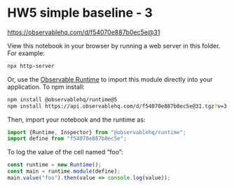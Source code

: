 # HW5 simple baseline - 3

https://observablehq.com/d/f54070e887b0ec5e@31

View this notebook in your browser by running a web server in this folder. For
example:

~~~sh
npx http-server
~~~

Or, use the [Observable Runtime](https://github.com/observablehq/runtime) to
import this module directly into your application. To npm install:

~~~sh
npm install @observablehq/runtime@5
npm install https://api.observablehq.com/d/f54070e887b0ec5e@31.tgz?v=3
~~~

Then, import your notebook and the runtime as:

~~~js
import {Runtime, Inspector} from "@observablehq/runtime";
import define from "f54070e887b0ec5e";
~~~

To log the value of the cell named “foo”:

~~~js
const runtime = new Runtime();
const main = runtime.module(define);
main.value("foo").then(value => console.log(value));
~~~
